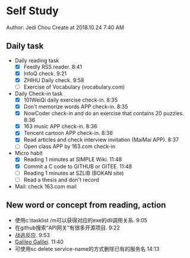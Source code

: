# Self Study

Author: Jedi Chou
Create at 2018.10.24 7:40 AM

## Daily task

* Daily reading task
  -[x] Feedly RSS reader. 8:41
  -[x] InfoQ check. 9:21
  -[x] ZHIHU Daily check. 9:58
  -[ ] Exercise of Vocabulary (vocabulary.com)

* Daily Check-in task
  -[x] 101WeiQi daily exercise check-in. 8:35
  -[x] Don't memorize words APP check-in. 8:35
  -[x] NowCoder check-in and do an exercise that contains 20 puzzles. 8:36
  -[x] 163 music APP check-in. 8:36
  -[x] Tencent cartoon APP check-in. 8:36
  -[x] Read articles and check interview invitation (MaiMai APP). 8:37
  -[ ] Open class APP by 163.com check-in

* Micro habit
  -[x] Reading 1 minutes at SIMPLE Wiki. 11:48
  -[x] Commit a C code to GITHUB or GITEE. 11:48
  -[ ] Reading 1 minutes at SZLIB (BOKAN site)
  -[ ] Read a thesis and don't record

* Mail: check 163.com mail

## New word or concept from reading, action

* 使用c:\tasklist /m可以获得对应的exe的dll调用关系. 9:05
* 在github搜索“API网关”有很多开源项目. 9:22
* 战逃反应. 9:53
* [Galileo Galilei](https://simple.wikipedia.org/wiki/Galileo_Galilei). 11:40
* 可使用sc delete service-name的方式删除已有的服务名 14:13